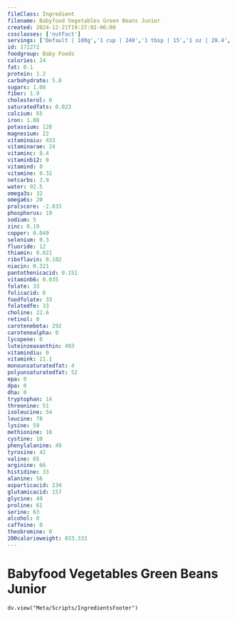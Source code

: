 ```yaml
---
fileClass: Ingredient
filename: Babyfood Vegetables Green Beans Junior
created: 2024-12-21T19:27:02-06:00
cssclasses: ['nutFact']
servings: ['Default | 100g','1 cup | 240','1 tbsp | 15','1 oz | 28.4','1 jar | 170','1 jar beech-nut stage 3 (6 oz) | 170']
id: 172272
foodgroup: Baby Foods
calories: 24
fat: 0.1
protein: 1.2
carbohydrate: 5.8
sugars: 1.08
fiber: 1.9
cholesterol: 0
saturatedfats: 0.023
calcium: 65
iron: 1.08
potassium: 128
magnesium: 22
vitaminaiu: 433
vitaminarae: 24
vitaminc: 8.4
vitaminb12: 0
vitamind: 0
vitamine: 0.32
netcarbs: 3.9
water: 92.5
omega3s: 32
omega6s: 20
pralscore: -2.833
phosphorus: 19
sodium: 5
zinc: 0.19
copper: 0.049
selenium: 0.3
fluoride: 12
thiamin: 0.021
riboflavin: 0.102
niacin: 0.321
pantothenicacid: 0.151
vitaminb6: 0.035
folate: 33
folicacid: 0
foodfolate: 33
folatedfe: 33
choline: 22.6
retinol: 0
carotenebeta: 292
carotenealpha: 0
lycopene: 0
luteinzeaxanthin: 493
vitamindiu: 0
vitamink: 11.1
monounsaturatedfat: 4
polyunsaturatedfat: 52
epa: 0
dpa: 0
dha: 0
tryptophan: 14
threonine: 51
isoleucine: 54
leucine: 78
lysine: 59
methionine: 18
cystine: 10
phenylalanine: 49
tyrosine: 42
valine: 65
arginine: 66
histidine: 33
alanine: 56
asparticacid: 234
glutamicacid: 157
glycine: 49
proline: 61
serine: 63
alcohol: 0
caffeine: 0
theobromine: 0
200calorieweight: 833.333
---
```


# Babyfood Vegetables Green Beans Junior

```dataviewjs
dv.view("Meta/Scripts/IngredientsFooter")
```